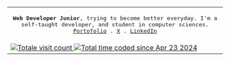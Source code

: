 <table>
  <tr>
  <td>
<p align="center">
  <samp>
     <strong>Web Developer Junior</strong>, trying to become better everyday. I'm a self-taught developer, and student in computer sciences. 
     <br/>
    <a href="https://pierregueroult.dev">Portofolio</a> .
    <a href="https://x.com/pierregueroult1">X</a> .
    <a href="https://linkedin.com/in/pierregueroult/">LinkedIn</a>
  </samp>
</p>
</td>
</tr>
<tr>
    <td>
        <a href="https://visitcount.itsvg.in">
            <img src="https://visitcount.itsvg.in/api?id=pierregueroult&icon=3&color=1" alt="Totale visit count"/>
        </a>
        <a href="https://wakatime.com/@bdcc35b9-9386-4a24-ad9a-2f24e7198286">
            <img src="https://wakatime.com/badge/user/bdcc35b9-9386-4a24-ad9a-2f24e7198286.svg" alt="Total time coded since Apr 23 2024" />
        </a>
    </td>    
</tr>
</table>
